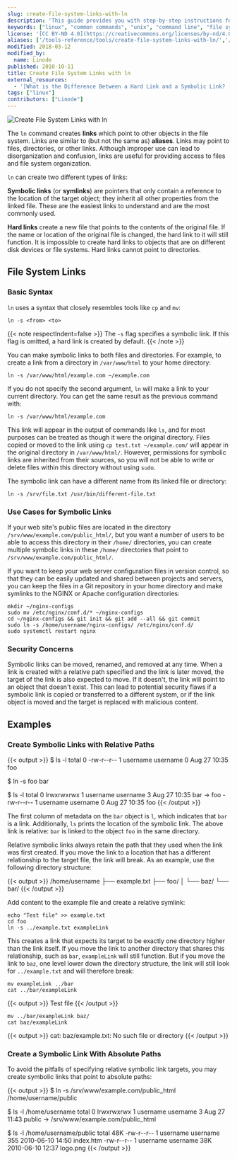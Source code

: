 ```yaml
---
slug: create-file-system-links-with-ln
description: 'This guide provides you with step-by-step instructions for creating hard and sym (symbolic) links with the ln command on the Linux operating system.'
keywords: ["linux", "common commands", "unix", "command line", "file systems"]
license: '[CC BY-ND 4.0](https://creativecommons.org/licenses/by-nd/4.0)'
aliases: ['/tools-reference/tools/create-file-system-links-with-ln/','/linux-tools/common-commands/ln/']
modified: 2018-03-12
modified_by:
  name: Linode
published: 2010-10-11
title: Create File System Links with ln
external_resources:
  - '[What is the Difference Between a Hard Link and a Symbolic Link? (Ask Ubuntu)](https://askubuntu.com/questions/108771/what-is-the-difference-between-a-hard-link-and-a-symbolic-link)'
tags: ["linux"]
contributors: ["Linode"]
---
```


![Create File System Links with ln](create_file_system_links_with_ln_smg.png)

The `ln` command creates **links** which point to other objects in the file system. Links are similar to (but not the same as) **aliases**. Links may point to files, directories, or other links. Although improper use can lead to disorganization and confusion, links are useful for providing access to files and file system organization.

`ln` can create two different types of links:

**Symbolic links** (or **symlinks**) are pointers that only contain a reference to the location of the target object; they inherit all other properties from the linked file. These are the easiest links to understand and are the most commonly used.

**Hard links** create a new file that points to the contents of the original file. If the name or location of the original file is changed, the hard link to it will still function. It is impossible to create hard links to objects that are on different disk devices or file systems. Hard links cannot point to directories.

## File System Links

### Basic Syntax

`ln` uses a syntax that closely resembles tools like `cp` and `mv`:

    ln -s <from> <to>

{{< note respectIndent=false >}}
The `-s` flag specifies a symbolic link. If this flag is omitted, a hard link is created by default.
{{< /note >}}

You can make symbolic links to both files and directories. For example, to create a link from a directory in `/var/www/html` to your home directory:

    ln -s /var/www/html/example.com ~/example.com

If you do not specify the second argument, `ln` will make a link to your current directory. You can get the same result as the previous command with:

    ln -s /var/www/html/example.com

This link will appear in the output of commands like `ls`, and for most purposes can be treated as though it were the original directory. Files copied or moved to the link using `cp test.txt ~/example.com/` will appear in the original directory in `/var/www/html/`. However, permissions for symbolic links are inherited from their sources, so you will not be able to write or delete files within this directory without using `sudo`.

The symbolic link can have a different name from its linked file or directory:

    ln -s /srv/file.txt /usr/bin/different-file.txt

### Use Cases for Symbolic Links

If your web site's public files are located in the directory `/srv/www/example.com/public_html/`, but you want a number of users to be able to access this directory in their `/home/` directories, you can create multiple symbolic links in these `/home/` directories that point to `/srv/www/example.com/public_html/`.

If you want to keep your web server configuration files in version control, so that they can be easily updated and shared between projects and servers, you can keep the files in a Git repository in your home directory and make symlinks to the NGINX or Apache configuration directories:

    mkdir ~/nginx-configs
    sudo mv /etc/nginx/conf.d/* ~/nginx-configs
    cd ~/nginx-configs && git init && git add --all && git commit
    sudo ln -s /home/username/nginx-configs/ /etc/nginx/conf.d/
    sudo systemctl restart nginx

### Security Concerns

Symbolic links can be moved, renamed, and removed at any time. When a link is created with a relative path specified and the link is later moved, the target of the link is also expected to move. If it doesn't, the link will point to an object that doesn't exist. This can lead to potential security flaws if a symbolic link is copied or transferred to a different system, or if the link object is moved and the target is replaced with malicious content.

## Examples

### Create Symbolic Links with Relative Paths

{{< output >}}
$ ls -l
total 0
-rw-r--r-- 1 username username 0 Aug 27 10:35 foo

$ ln -s foo bar

$ ls -l
total 0
lrwxrwxrwx 1 username username 3 Aug 27 10:35 bar -> foo
-rw-r--r-- 1 username username 0 Aug 27 10:35 foo
{{< /output >}}

The first column of metadata on the `bar` object is `l`, which indicates that `bar` is a link. Additionally, `ls` prints the location of the symbolic link. The above link is relative: `bar` is linked to the object `foo` in the same directory.

Relative symbolic links always retain the path that they used when the link was first created. If you move the link to a location that has a different relationship to the target file, the link will break. As an example, use the following directory structure:

{{< output >}}
/home/username
├── example.txt
├── foo/
│   └── baz/
└── bar/
{{< /output >}}

Add content to the example file and create a relative symlink:

    echo "Test file" >> example.txt
    cd foo
    ln -s ../example.txt exampleLink

This creates a link that expects its target to be exactly one directory higher than the link itself. If you move the link to another directory that shares this relationship, such as `bar`, `exampleLink` will still function. But if you move the link to `baz`, one level lower down the directory structure, the link will still look for `../example.txt` and will therefore break:

    mv exampleLink ../bar
    cat ../bar/exampleLink

{{< output >}}
Test file
{{< /output >}}

    mv ../bar/exampleLink baz/
    cat baz/exampleLink

{{< output >}}
cat: baz/example.txt: No such file or directory
{{< /output >}}


### Create a Symbolic Link With Absolute Paths

To avoid the pitfalls of specifying relative symbolic link targets, you may create symbolic links that point to absolute paths:

{{< output >}}
$ ln -s /srv/www/example.com/public_html /home/username/public

$ ls -l /home/username
total 0
lrwxrwxrwx 1 username username 3 Aug 27 11:43 public -> /srv/www/example.com/public_html

$ ls -l /home/username/public
total 48K
-rw-r--r-- 1 username username 355 2010-06-10 14:50 index.htm
-rw-r--r-- 1 username username 38K 2010-06-10 12:37 logo.png
{{< /output >}}
